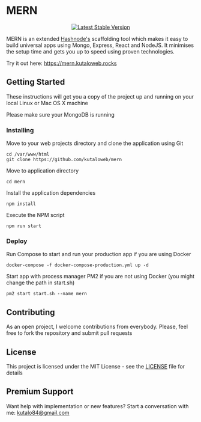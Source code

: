 # MERN

<p align="center">
<a href="https://www.npmjs.com/package/@kutaloweb/mern"><img src="https://img.shields.io/npm/v/@kutaloweb/mern.svg" alt="Latest Stable Version"></a>
</p>


MERN is an extended [Hashnode's](http://mern.io) scaffolding tool which makes it easy to build universal apps using Mongo, Express, React and NodeJS. It minimises the setup time and gets you up to speed using proven technologies.

Try it out here: https://mern.kutaloweb.rocks

## Getting Started

These instructions will get you a copy of the project up and running on your local Linux or Mac OS X machine

Please make sure your MongoDB is running

### Installing

Move to your web projects directory and clone the application using Git

```
cd /var/www/html
git clone https://github.com/kutaloweb/mern
```

Move to application directory

```
cd mern
```

Install the application dependencies

```
npm install
```

Execute the NPM script

```
npm run start
```

### Deploy

Run Compose to start and run your production app if you are using Docker 

```
docker-compose -f docker-compose-production.yml up -d
```

Start app with process manager PM2 if you are not using Docker (you might change the path in start.sh)

```
pm2 start start.sh --name mern
```

## Contributing

As an open project, I welcome contributions from everybody. Please, feel free to fork the repository and submit pull requests

## License

This project is licensed under the MIT License - see the [LICENSE](LICENSE) file for details

## Premium Support

Want help with implementation or new features? Start a conversation with me: kutalo84@gmail.com
